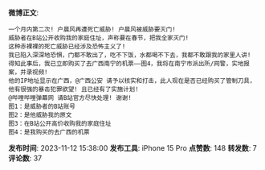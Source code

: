 **微博正文**: 
```
一个月内第二次! 户晨风再遭死亡威胁! 户晨风被威胁要灭门!
威胁者在B站公开收购我的家庭住址，声称要在春节，把我全家灭门!
这种赤裸裸的死亡威胁已经涉及恐怖主义了!
我已陷入深深地恐惧，门都不敢出了，吃不下饭，水都喝不下去，我都不敢跟我的家里人讲!
得知此事后，我已立即购买了去广西南宁的机票——图4，我将在南宁市派出所/网警，实地报案，并录视频!
他的IP地址显示在广西，@广西公安 请予以核实和打击，此人现在是否已经购买了管制刀具，他有很强的暴击犯罪欲望! 且已经有了实施计划!
@哔哩哔哩弹幕网 请B站官方尽快处理! 谢谢!
图1：是威胁者的B站账号
图2：是他威胁我的原文
图3：在B站公开高价收购我的家庭住址
图4：是我购买的去广西的机票
```
**发布时间**: 2023-11-12 15:38:00
**发布工具**: iPhone 15 Pro
**点赞数**: 148
**转发数**: 7
**评论数**: 37
